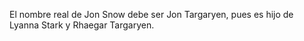 El nombre real de Jon Snow debe ser Jon Targaryen, pues es hijo de Lyanna Stark y Rhaegar Targaryen.